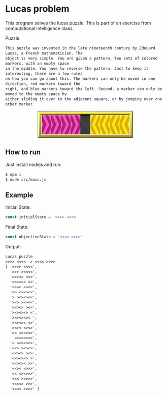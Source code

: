 # Lucas problem

This program solves the lucas puzzle. This is part of an exercise from computational intelligence class.

Puzzle: 

```
This puzzle was invented in the late nineteenth century by Edouard Lucas, a French mathematician. The 
object is very simple. You are given a pattern, two sets of colored markers, with an empty space 
in the middle. You have to reverse the pattern. Just to keep it interesting, there are a few rules 
on how you can go about this. The markers can only be moved in one direction, red markers toward the 
right, and blue markers toward the left. Second, a marker can only be moved to the empty space by 
either sliding it over to the adjacent square, or by jumping over one other marker.
```
<p align="center">
	<a href="">
		<img alt="puzzle" src="./puzzle.png" width="300px">
	</a>
</p>

## How to run

Just install nodejs and run:

```
$ npm i
$ node src/main.js
```

## Example 

Inicial State:

```javascript
const initialState = '>>>> <<<<'
```

Final State:

```javascript
const objectiveState = '<<<< >>>>'
```

Output: 

```
Lucas puzzle
>>>> <<<< -> <<<< >>>>
[ '>>>> <<<<',
  '>>> ><<<<',
  '>>><> <<<',
  '>>><>< <<',
  '>>>< <><<',
  '>> <><><<',
  '> ><><><<',
  '><> ><><<',
  '><><> ><<',
  '><><><> <',
  '><><><>< ',
  '><><>< <>',
  '><>< <><>',
  '>< <><><>',
  ' <><><><>',
  '< ><><><>',
  '<<> ><><>',
  '<<><> ><>',
  '<<><><> >',
  '<<><>< >>',
  '<<>< <>>>',
  '<< <><>>>',
  '<<< ><>>>',
  '<<<<> >>>',
  '<<<< >>>>' ]
```
